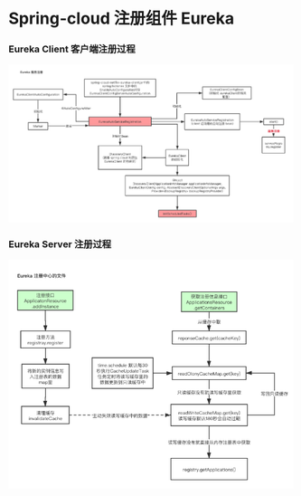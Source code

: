 # Spring-cloud 注册组件 Eureka

### Eureka Client 客户端注册过程

<img src="../../images/interview/spring/eureka-server-2.png"/>

###  Eureka Server 注册过程

<img src="../../images/interview/spring/eureka-server-4.png" style="zoom:80%;" />